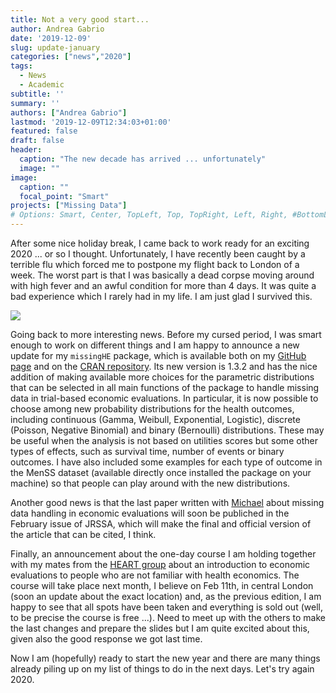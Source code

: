 ```yaml
---
title: Not a very good start...
author: Andrea Gabrio
date: '2019-12-09'
slug: update-january
categories: ["news","2020"]
tags:
  - News
  - Academic
subtitle: ''
summary: ''
authors: ["Andrea Gabrio"]
lastmod: '2019-12-09T12:34:03+01:00'
featured: false
draft: false
header:
  caption: "The new decade has arrived ... unfortunately"
  image: ""
image:
  caption: ""
  focal_point: "Smart"
projects: ["Missing Data"]
# Options: Smart, Center, TopLeft, Top, TopRight, Left, Right, #BottomLeft, Bottom, BottomRight
---
```


After some nice holiday break, I came back to work ready for an exciting 2020 ... or so I thought. Unfortunately, I have recently been caught by a terrible flu which forced me to postpone my flight back to London of a week. 
The worst part is that I was basically a dead corpse moving around with high fever and an awful condition for more than 4 days. It was quite a bad experience which I rarely had in my life. I am just glad I survived this.
 
![](https://media.giphy.com/media/12Eo3WBLbH9HRS/giphy.gif)

Going back to more interesting news. Before my cursed period, I was smart enough to work on different things and I am happy to announce a new update for my `missingHE` package, which is available both on my [GitHub page](https://github.com/AnGabrio/missingHE) and on the [CRAN repository](https://cran.r-project.org/web/packages/missingHE). 
Its new version is 1.3.2 and has the nice addition of making available more choices for the parametric distributions that can be selected in all main functions of the package to handle missing data in trial-based economic evaluations. In particular, it is now possible
to choose among new probability distributions for the health outcomes, including continuous (Gamma, Weibull, Exponential, Logistic), discrete (Poisson, Negative Binomial) and binary (Bernoulli) distributions. These may be useful when the analysis is not based on utilities scores but some other
types of effects, such as survival time, number of events or binary outcomes. I have also included some examples for each type of outcome in the MenSS dataset (available directly once installed the package on your machine) so that people can play around with the new distributions.  

Another good news is that the last paper written with [Michael](http://users.stat.ufl.edu/~daniels/) about missing data handling in economic evaluations will soon be publiched in the February issue of JRSSA, which will make the final and official version of the article that can be cited, I think. 

Finally, an announcement about the one-day course I am holding together with my mates from the [HEART group](https://hearteam.blogspot.com/) about an introduction to economic evaluations to people who are not familiar with health economics. The course will take place next month, I believe on Feb 11th, 
in central London (soon an update about the exact location) and, as the previous edition, I am happy to see that all spots have been taken and everything is sold out (well, to be precise the course is free ...). Need to meet up with the others to make the last changes and prepare the slides but I am quite excited about this, given also the good response we got last time.   

Now I am (hopefully) ready to start the new year and there are many things already piling up on my list of things to do in the next days. Let's try again 2020.






 
 
 
 
 
 
 
 
 
 
 
 













